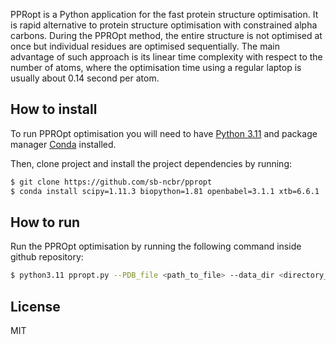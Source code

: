 PPRopt is a Python application for the fast protein structure optimisation. It is rapid alternative to protein structure optimisation with constrained alpha carbons. During the PPROpt method, the entire structure is not optimised at once but individual residues are optimised sequentially. The main advantage of such approach is its linear time complexity with respect to the number of atoms, where the optimisation time using a regular laptop is usually about 0.14 second per atom. 

## How to install

To run PPROpt optimisation you will need to have [Python 3.11](https://www.python.org/downloads/) and package manager  [Conda](https://docs.conda.io/projects/conda/en/latest/user-guide/install/linux.html) installed.

Then, clone project and install the project dependencies by running:

```bash
$ git clone https://github.com/sb-ncbr/ppropt
$ conda install scipy=1.11.3 biopython=1.81 openbabel=3.1.1 xtb=6.6.1
```

## How to run
Run the PPROpt optimisation by running the following command inside github repository:

```bash
$ python3.11 ppropt.py --PDB_file <path_to_file> --data_dir <directory_to_store_data>
```

## License
MIT
